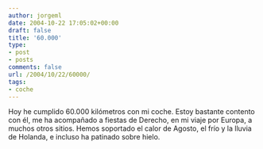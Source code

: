 ```yaml
---
author: jorgeml
date: 2004-10-22 17:05:02+00:00
draft: false
title: '60.000'
type: 
- post
- posts
comments: false
url: /2004/10/22/60000/
tags:
- coche
---
```


Hoy he cumplido 60.000 kilómetros con mi coche. Estoy bastante contento con él, me ha acompañado a fiestas de Derecho, en mi viaje por Europa, a muchos otros sitios. Hemos soportado el calor de Agosto, el frío y la lluvia de Holanda, e incluso ha patinado sobre hielo.

